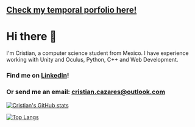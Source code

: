 ## [Check my temporal porfolio here!](https://cristiancazares.github.io/)

# Hi there 👋
I'm Cristian, a computer science student from Mexico.
I have experience working with Unity and Oculus, Python, C++ and Web Development.

### Find me on [LinkedIn](https://www.linkedin.com/in/cristian-javier-cazares-molina/)!
### Or send me an email: cristian.cazares@outlook.com

[![Cristian's GitHub stats](https://github-readme-stats.vercel.app/api?username=CristianCazares&theme=nightowl)](https://github.com/CristianCazares/github-readme-stats)

[![Top Langs](https://github-readme-stats.vercel.app/api/top-langs/?username=CristianCazares&theme=nightowl&layout=compact)](https://github.com/anuraghazra/github-readme-stats)

